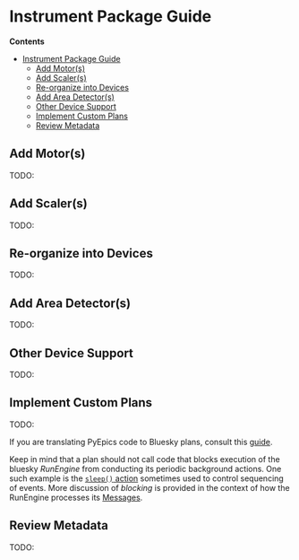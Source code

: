 # Instrument Package Guide


**Contents**
- [Instrument Package Guide](#instrument-package-guide)
  - [Add Motor(s)](#add-motors)
  - [Add Scaler(s)](#add-scalers)
  - [Re-organize into Devices](#re-organize-into-devices)
  - [Add Area Detector(s)](#add-area-detectors)
  - [Other Device Support](#other-device-support)
  - [Implement Custom Plans](#implement-custom-plans)
  - [Review Metadata](#review-metadata)

## Add Motor(s)

TODO:
## Add Scaler(s)

TODO:
## Re-organize into Devices

TODO:
## Add Area Detector(s)

TODO:
## Other Device Support

TODO:
## Implement Custom Plans

TODO:

If you are translating PyEpics code to Bluesky plans, consult this
[guide](https://blueskyproject.io/bluesky/from-pyepics-to-bluesky.html?highlight=blocking).

Keep in mind that a plan should not call code that blocks execution of the bluesky
*RunEngine* from conducting its periodic background actions. One such example is
the [`sleep()`
action](https://blueskyproject.io/bluesky/tutorial.html?highlight=blocking)
sometimes used to control sequencing of events.  More discussion of _blocking_
is provided in the context of how the RunEngine processes its
[Messages](https://blueskyproject.io/bluesky/msg.html?highlight=blocking).

## Review Metadata

TODO:
